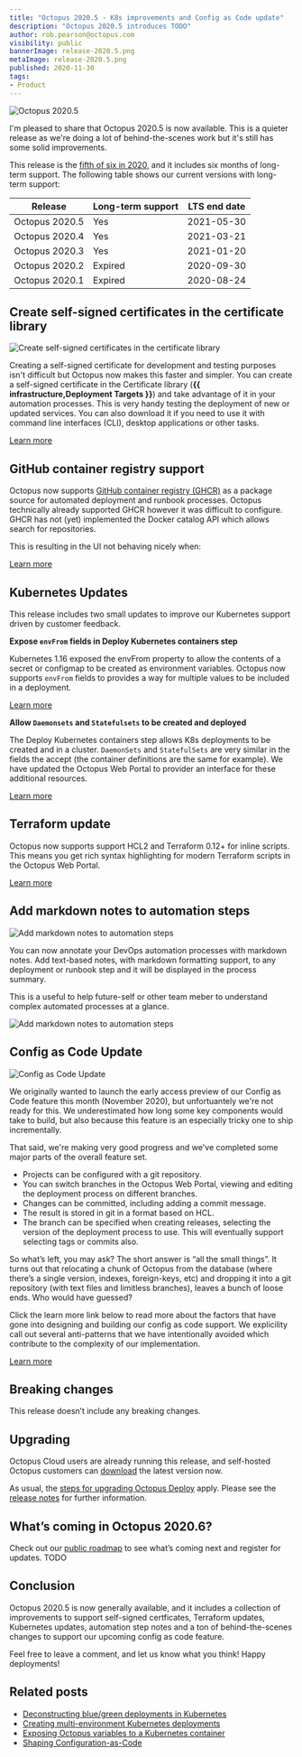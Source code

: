 ```yaml
---
title: "Octopus 2020.5 - K8s improvements and Config as Code update"
description: "Octopus 2020.5 introduces TODO"
author: rob.pearson@octopus.com
visibility: public
bannerImage: release-2020.5.png
metaImage: release-2020.5.png
published: 2020-11-30
tags:
- Product
---
```


![Octopus 2020.5](release-2020.5.png)

I'm pleased to share that Octopus 2020.5 is now available. This is a quieter release as we're doing a lot of behind-the-scenes work but it's still has some solid improvements.

This release is the [fifth of six in 2020](/blog/2020-03/releases-and-lts/index.md), and it includes six months of long-term support. The following table shows our current versions with long-term support:

| Release               | Long-term support  | LTS end date |
| --------------------- | ------------------ | ------------ |
| Octopus 2020.5        | Yes                | 2021-05-30   |
| Octopus 2020.4        | Yes                | 2021-03-21   |
| Octopus 2020.3        | Yes                | 2021-01-20   |
| Octopus 2020.2        | Expired            | 2020-09-30   |
| Octopus 2020.1        | Expired            | 2020-08-24   |


## Create self-signed certificates in the certificate library 

![Create self-signed certificates in the certificate library ](self-signed-certificates.png)

Creating a self-signed certificate for development and testing purposes isn't difficult but Octopus now makes this faster and simpler. You can create a self-signed certificate in the Certificate library (**{{ infrastructure,Deployment Targets }}**) and take advantage of it in your automation processes. This is very handy testing the deployment of new or updated services. You can also download it if you need to use it with command line interfaces (CLI), desktop applications or other tasks.

[Learn more](https://octopus.com/docs/deployment-examples/certificates)

## GitHub container registry support 

Octopus now supports [GitHub container registry (GHCR)](https://docs.github.com/en/free-pro-team@latest/packages/getting-started-with-github-container-registry/about-github-container-registry) as a package source for automated deployment and runbook processes. Octopus technically already supported GHCR however it was difficult to configure. GHCR has not (yet) implemented the Docker catalog API which allows search for repositories.

This is resulting in the UI not behaving nicely when:

[Learn more](https://github.com/octopusdeploy/issues/issues/6567)

## Kubernetes Updates

This release includes two small updates to improve our Kubernetes support driven by customer feedback.

**Expose `envFrom` fields in Deploy Kubernetes containers step**

Kubernetes 1.16 exposed the envFrom property to allow the contents of a secret or configmap to be created as environment variables. Octopus now supports `envFrom` fields to provides a way for multiple values to be included in a deployment.

[Learn more](/blog/2020-12/k8s-envfrom/index.md)  
  
**Allow `Daemonsets` and `Statefulsets` to be created and deployed**

The Deploy Kubernetes containers step allows K8s deployments to be created and in a cluster. `DaemonSets` and `StatefulSets` are very similar in the fields the accept (the container definitions are the same for example). We have updated the Octopus Web Portal to provider an interface for these additional resources.

[Learn more](https://github.com/octopusdeploy/issues/issues/6551)

## Terraform update

Octopus now supports support HCL2 and Terraform 0.12+ for inline scripts. This means you get rich syntax highlighting for modern Terraform scripts in the Octopus Web Portal.

[Learn more](https://github.com/octopusdeploy/issues/issues/6562)

## Add markdown notes to automation steps

![Add markdown notes to automation steps](automation-step-notes.png)

You can now annotate your DevOps automation processes with markdown notes. Add text-based notes, with markdown formatting support, to any deployment or runbook step and it will be displayed in the process summary.

This is a useful to help future-self or other team meber to understand complex automated processes at a glance.

![Add markdown notes to automation steps](https://github.com/octopusdeploy/issues/issues/6608)

## Config as Code Update

![Config as Code Update](branch-switcher.png)

We originally wanted to launch the early access preview of our Config as Code feature this month (November 2020), but unfortuantely we're not ready for this. We underestimated how long some key components would take to build, but also because this feature is an especially tricky one to ship incrementally.

That said, we're making very good progress and we've completed some major parts of the overall feature set.
* Projects can be configured with a git repository.
* You can switch branches in the Octopus Web Portal, viewing and editing the deployment process on different branches.
* Changes can be committed, including adding a commit message.
* The result is stored in git in a format based on HCL.
* The branch can be specified when creating releases, selecting the version of the deployment process to use. This will eventually support selecting tags or commits also.

So what’s left, you may ask? The short answer is “all the small things”. It turns out that relocating a chunk of Octopus from the database (where there’s a single version, indexes, foreign-keys, etc) and dropping it into a git repository (with text files and limitless branches), leaves a bunch of loose ends. Who would have guessed? 

Click the learn more link below to read more about the factors that have gone into designing and building our config as code support. We explicility call out several anti-patterns that we have intentionally avoided which contribute to the complexity of our implementation. 

[Learn more](/blog/2020-11/shaping-config-as-code/index.md)

## Breaking changes

This release doesn’t include any breaking changes.

## Upgrading

Octopus Cloud users are already running this release, and self-hosted Octopus customers can [download](https://octopus.com/downloads/2020.5.0) the latest version now.  

As usual, the [steps for upgrading Octopus Deploy](https://octopus.com/docs/administration/upgrading) apply. Please see the [release notes](https://octopus.com/downloads/compare?to=2020.5.0) for further information.

## What’s coming in Octopus 2020.6?

Check out our [public roadmap](https://octopus.com/roadmap) to see what’s coming next and register for updates. TODO

## Conclusion

Octopus 2020.5 is now generally available, and it includes a collection of improvements to support self-signed certficates, Terraform updates, Kubernetes updates, automation step notes and a ton of behind-the-scenes changes to support our upcoming config as code feature.


Feel free to leave a comment, and let us know what you think! Happy deployments!

## Related posts

* [Deconstructing blue/green deployments in Kubernetes](/blog/2020-10/deconstructing-blue-green-deployments/index.md)
* [Creating multi-environment Kubernetes deployments](/blog/2020-12/multi-environment-k8s-deployments/index.md)
* [Exposing Octopus variables to a Kubernetes container](/blog/2020-10/k8s-envfrom/index.md)
* [Shaping Configuration-as-Code](/blog/2020-11/shaping-config-as-code/index.md)
